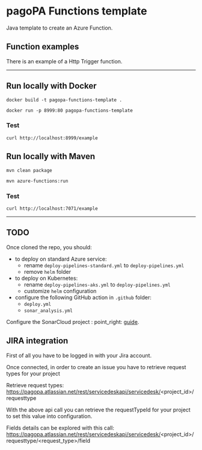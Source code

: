 # pagoPA Functions template

Java template to create an Azure Function.

## Function examples

There is an example of a Http Trigger function.

---

## Run locally with Docker

`docker build -t pagopa-functions-template .`

`docker run -p 8999:80 pagopa-functions-template`

### Test

`curl http://localhost:8999/example`

## Run locally with Maven

`mvn clean package`

`mvn azure-functions:run`

### Test

`curl http://localhost:7071/example`

---

## TODO

Once cloned the repo, you should:

- to deploy on standard Azure service:
    - rename `deploy-pipelines-standard.yml` to `deploy-pipelines.yml`
    - remove `helm` folder
- to deploy on Kubernetes:
    - rename `deploy-pipelines-aks.yml` to `deploy-pipelines.yml`
    - customize `helm` configuration
- configure the following GitHub action in `.github` folder:
    - `deploy.yml`
    - `sonar_analysis.yml`

Configure the SonarCloud project :
point_right: [guide](https://pagopa.atlassian.net/wiki/spaces/DEVOPS/pages/147193860/SonarCloud+experimental).

## JIRA integration

First of all you have to be logged in with your Jira account.

Once connected, in order to create an issue you have to retrieve request types for your project

Retrieve request types: https://pagopa.atlassian.net/rest/servicedeskapi/servicedesk/<project_id>/requesttype

With the above api call you can retrieve the requestTypeId for your project to set this value into configuration. 

Fields details can be explored with this call: https://pagopa.atlassian.net/rest/servicedeskapi/servicedesk/<project_id>/requesttype/<request_type>/field
